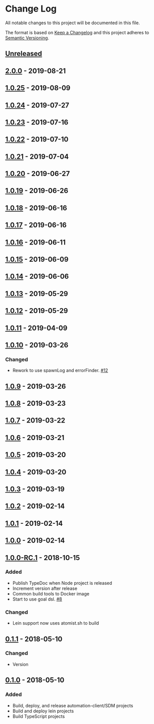 # Change Log

All notable changes to this project will be documented in this file.

The format is based on [Keep a Changelog](http://keepachangelog.com/)
and this project adheres to [Semantic Versioning](http://semver.org/).

## [Unreleased](https://github.com/atomist/atomist-sdm/compare/2.0.0...HEAD)

## [2.0.0](https://github.com/atomist/atomist-sdm/compare/1.0.25...2.0.0) - 2019-08-21

## [1.0.25](https://github.com/atomist/atomist-sdm/compare/1.0.24...1.0.25) - 2019-08-09

## [1.0.24](https://github.com/atomist/atomist-sdm/compare/1.0.23...1.0.24) - 2019-07-27

## [1.0.23](https://github.com/atomist/atomist-sdm/compare/1.0.22...1.0.23) - 2019-07-16

## [1.0.22](https://github.com/atomist/atomist-sdm/compare/1.0.21...1.0.22) - 2019-07-10

## [1.0.21](https://github.com/atomist/atomist-sdm/compare/1.0.20...1.0.21) - 2019-07-04

## [1.0.20](https://github.com/atomist/atomist-sdm/compare/1.0.19...1.0.20) - 2019-06-27

## [1.0.19](https://github.com/atomist/atomist-sdm/compare/1.0.18...1.0.19) - 2019-06-26

## [1.0.18](https://github.com/atomist/atomist-sdm/compare/1.0.17...1.0.18) - 2019-06-16

## [1.0.17](https://github.com/atomist/atomist-sdm/compare/1.0.16...1.0.17) - 2019-06-16

## [1.0.16](https://github.com/atomist/atomist-sdm/compare/1.0.15...1.0.16) - 2019-06-11

## [1.0.15](https://github.com/atomist/atomist-sdm/compare/1.0.14...1.0.15) - 2019-06-09

## [1.0.14](https://github.com/atomist/atomist-sdm/compare/1.0.13...1.0.14) - 2019-06-06

## [1.0.13](https://github.com/atomist/atomist-sdm/compare/1.0.12...1.0.13) - 2019-05-29

## [1.0.12](https://github.com/atomist/atomist-sdm/compare/1.0.11...1.0.12) - 2019-05-29

## [1.0.11](https://github.com/atomist/atomist-sdm/compare/1.0.10...1.0.11) - 2019-04-09

## [1.0.10](https://github.com/atomist/atomist-sdm/compare/1.0.9...1.0.10) - 2019-03-26

### Changed

-   Rework to use spawnLog and errorFinder. [#12](https://github.com/atomist/sdm-pack-clojure/issues/12)

## [1.0.9](https://github.com/atomist/atomist-sdm/compare/1.0.8...1.0.9) - 2019-03-26

## [1.0.8](https://github.com/atomist/atomist-sdm/compare/1.0.7...1.0.8) - 2019-03-23

## [1.0.7](https://github.com/atomist/atomist-sdm/compare/1.0.6...1.0.7) - 2019-03-22

## [1.0.6](https://github.com/atomist/atomist-sdm/compare/1.0.5...1.0.6) - 2019-03-21

## [1.0.5](https://github.com/atomist/atomist-sdm/compare/1.0.4...1.0.5) - 2019-03-20

## [1.0.4](https://github.com/atomist/atomist-sdm/compare/1.0.3...1.0.4) - 2019-03-20

## [1.0.3](https://github.com/atomist/atomist-sdm/compare/1.0.2...1.0.3) - 2019-03-19

## [1.0.2](https://github.com/atomist/atomist-sdm/compare/1.0.1...1.0.2) - 2019-02-14

## [1.0.1](https://github.com/atomist/atomist-sdm/compare/1.0.0...1.0.1) - 2019-02-14

## [1.0.0](https://github.com/atomist/atomist-sdm/compare/1.0.0-RC.1...1.0.0) - 2019-02-14

## [1.0.0-RC.1](https://github.com/atomist/atomist-sdm/compare/0.1.1...1.0.0-RC.1) - 2018-10-15

### Added

-   Publish TypeDoc when Node project is released
-   Increment version after release
-   Common build tools to Docker image
-   Start to use goal dsl. [#8](https://github.com/atomist/clojure-sdm/issues/8)

### Changed

-   Lein support now uses atomist.sh to build

## [0.1.1](https://github.com/atomist/atomist-sdm/compare/0.1.0...0.1.1) - 2018-05-10

### Changed

-   Version

## [0.1.0](https://github.com/atomist/atomist-sdm/tree/0.1.0) - 2018-05-10

### Added

-   Build, deploy, and release automation-client/SDM projects
-   Build and deploy lein projects
-   Build TypeScript projects
